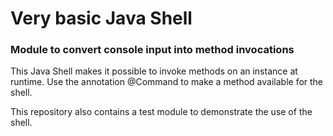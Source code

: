 # Very basic Java Shell

### Module to convert console input into method invocations

This Java Shell makes it possible to invoke methods on an instance at runtime.
Use the annotation @Command to make a method available for the shell.

This repository also contains a test module to demonstrate the use of the shell.
